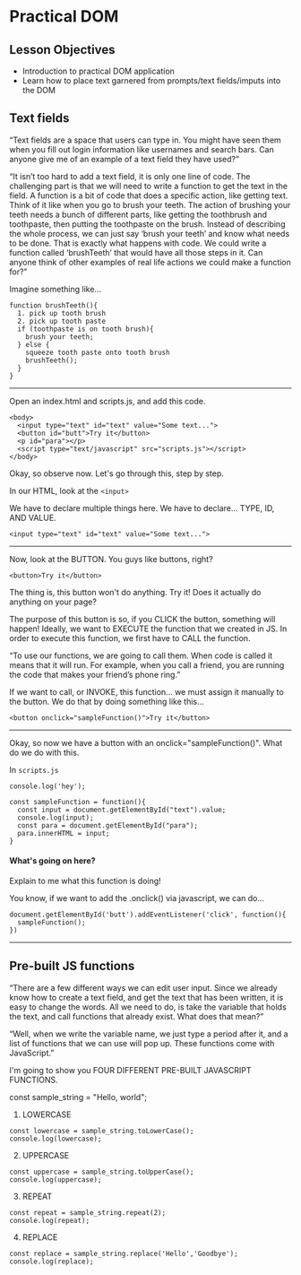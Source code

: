 # Practical DOM

## Lesson Objectives

- Introduction to practical DOM application
- Learn how to place text garnered from prompts/text fields/imputs into the DOM

## Text fields

“Text fields are a space that users can type in. You might have seen them when you fill out login information like usernames and search bars. Can anyone give me of an example of a text field they have used?” 


“It isn’t too hard to add a text field, it is only one line of code. The challenging part is that we will need to write a function to get the text in the field. A function is a bit of code that does a specific action, like getting text. Think of it like when you go to brush your teeth. The action of brushing your teeth needs a bunch of different parts, like getting the toothbrush and toothpaste, then putting the toothpaste on the brush. Instead of describing the whole process, we can just say ‘brush your teeth’ and know what needs to be done. That is exactly what happens with code. We could write a function called ‘brushTeeth’ that would have all those steps in it. Can anyone think of other examples of real life actions we could make a function for?”

Imagine something like...
```
function brushTeeth(){
  1. pick up tooth brush
  2. pick up tooth paste
  if (toothpaste is on tooth brush){
    brush your teeth;
  } else {
    squeeze tooth paste onto tooth brush
    brushTeeth();
  }
}
```
* * *

Open an index.html and scripts.js, and add this code.  
```
<body>
  <input type="text" id="text" value="Some text...">
  <button id="butt">Try it</button>
  <p id="para"></p>
  <script type="text/javascript" src="scripts.js"></script>
</body>
```
Okay, so observe now.  Let's go through this, step by step.

In our HTML, look at the ```<input>```

We have to declare multiple things here.  We have to declare... TYPE, ID, AND VALUE.

```<input type="text" id="text" value="Some text...">```

<hr> 

Now, look at the BUTTON.  You guys like buttons, right?

```<button>Try it</button>```

The thing is, this button won't do anything.  Try it!  Does it actually do anything on your page?  

The purpose of this button is so, if you CLICK the button, something will happen!  Ideally, we want to EXECUTE the function that we created in JS.  In order to execute this function, we first have to CALL the function.

“To use our functions, we are going to call them. When code is called it means that it will run. For example, when you call a friend, you are running the code that makes your friend’s phone ring.”


If we want to call, or INVOKE, this function... we must assign it manually to the button.  We do that by doing something like this...

```<button onclick="sampleFunction()">Try it</button>```

<hr>

Okay, so now we have a button with an onclick="sampleFunction()".  What do we do with this.

In ```scripts.js```

```
console.log('hey');

const sampleFunction = function(){
  const input = document.getElementById("text").value;
  console.log(input);
  const para = document.getElementById("para");
  para.innerHTML = input;
}
```

#### What's going on here?

Explain to me what this function is doing!


You know, if we want to add the .onclick() via javascript, we can do...

```
document.getElementById('butt').addEventListener('click', function(){
  sampleFunction();
})
```

<hr>

## Pre-built JS functions

“There are a few different ways we can edit user input. Since we already know how to create a text field, and get the text that has been written, it is easy to change the words. All we need to do, is take the variable that holds the text, and call functions that already exist. What does that mean?” 

“Well, when we write the variable name, we just type a period after it, and a list of functions that we can use will pop up. These functions come with JavaScript.”

I'm going to show you FOUR DIFFERENT PRE-BUILT JAVASCRIPT FUNCTIONS.


const sample_string = "Hello, world";

1. LOWERCASE

```
const lowercase = sample_string.toLowerCase();
console.log(lowercase);
```
2. UPPERCASE
```
const uppercase = sample_string.toUpperCase();
console.log(uppercase);
```
3. REPEAT
```
const repeat = sample_string.repeat(2);
console.log(repeat);
```
4. REPLACE
```
const replace = sample_string.replace('Hello','Goodbye');
console.log(replace);
```